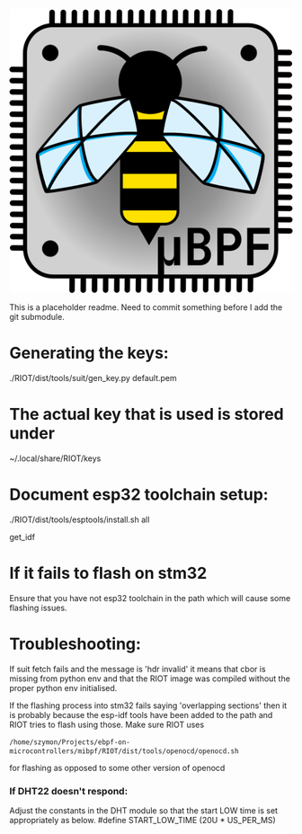 <picture>
  <source media="(prefers-color-scheme: dark)" srcset="misc/logo-square-shadow.png">
  <img src="misc/logo-square-shadow.png">
</picture>

This is a placeholder readme. Need to commit something before I add the
git submodule.

# Generating the keys:
./RIOT/dist/tools/suit/gen_key.py default.pem

# The actual key that is used is stored under
~/.local/share/RIOT/keys

# Document esp32 toolchain setup:

 ./RIOT/dist/tools/esptools/install.sh all

 get_idf

# If it fails to flash on stm32
Ensure that you have not esp32 toolchain in the path which will cause some flashing
issues.

# Troubleshooting:

If suit fetch fails and the message is 'hdr invalid' it means that cbor is
missing from python env and that the RIOT image was compiled without the
proper python env initialised.

If the flashing process into stm32 fails saying 'overlapping sections' then it
is probably because the esp-idf tools have been added to the path and RIOT tries
to flash using those. Make sure RIOT uses
```
/home/szymon/Projects/ebpf-on-microcontrollers/mibpf/RIOT/dist/tools/openocd/openocd.sh
```
for flashing as opposed to some other version of openocd

### If DHT22 doesn't respond:
Adjust the constants in the DHT module so that the start LOW time is set appropriately
as below.
#define START_LOW_TIME          (20U * US_PER_MS)

